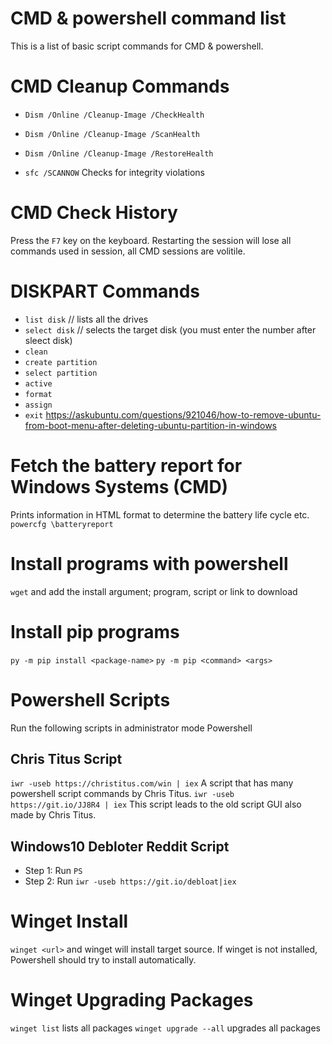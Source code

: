# CMD & powershell command list
This is a list of basic script commands for CMD & powershell.

# CMD Cleanup Commands
- `Dism /Online /Cleanup-Image /CheckHealth`

- `Dism /Online /Cleanup-Image /ScanHealth`

- `Dism /Online /Cleanup-Image /RestoreHealth`

- `sfc /SCANNOW` Checks for integrity violations

# CMD Check History
Press the `F7` key on the keyboard. Restarting the session will lose all commands used in session, all CMD sessions are volitile.

# DISKPART Commands
- `list disk` // lists all the drives
- `select disk` // selects the target disk (you must enter the number after sleect disk)
- `clean`
- `create partition`
- `select partition`
- `active`
- `format`
- `assign`
- `exit`
https://askubuntu.com/questions/921046/how-to-remove-ubuntu-from-boot-menu-after-deleting-ubuntu-partition-in-windows

# Fetch the battery report for Windows Systems (CMD)
Prints information in HTML format to determine the battery life cycle etc. 
`powercfg \batteryreport`

# Install programs with powershell
`wget` and add the install argument; program, script or link to download

# Install pip programs
`py -m pip install <package-name>`
`py -m pip <command> <args>`

# Powershell Scripts
Run the following scripts in administrator mode Powershell

## Chris Titus Script
`iwr -useb https://christitus.com/win | iex`
A script that has many powershell script commands by Chris Titus. 
`iwr -useb https://git.io/JJ8R4 | iex` This script leads to the old script GUI also made by Chris Titus.

## Windows10 Debloter Reddit Script 
- Step 1: Run `PS`
- Step 2: Run `iwr -useb https://git.io/debloat|iex`

# Winget Install
`winget <url>` and winget will install target source. If winget is not installed, Powershell should try to install automatically.

# Winget Upgrading Packages
`winget list` lists all packages
`winget upgrade --all` upgrades all packages